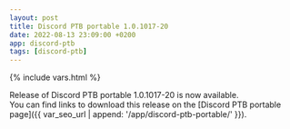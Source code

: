 ```yaml
---
layout: post
title: Discord PTB portable 1.0.1017-20
date: 2022-08-13 23:09:00 +0200
app: discord-ptb
tags: [discord-ptb]
---
```

{% include vars.html %}

Release of Discord PTB portable 1.0.1017-20 is now available.<br />
You can find links to download this release on the [Discord PTB portable page]({{ var_seo_url | append: '/app/discord-ptb-portable/' }}).
